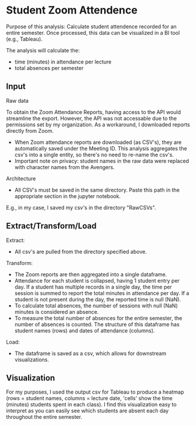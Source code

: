 # Student Zoom Attendence

Purpose of this analysis: Calculate student attendence recorded for an entire semester. Once processed, this data can be visualized in a BI tool (e.g., Tableau).

The analysis will calculate the:
* time (minutes) in attendance per lecture
* total absences per semester


## Input
Raw data

To obtain the Zoom Attendance Reports, having access to the API would streamline the export. However, the API was not accessable due to the permissions set by my organization. As a workaround, I downloaded reports directly from Zoom. 

* When Zoom attendance reports are downloaded (as CSV's), they are automatically saved under the Meeting ID. This analysis aggregates the csv's into a single entity, so there's no need to re-name the csv's.
* Important note on privacy: student names in the raw data were replaced with character names from the Avengers. 

Architecture 

* All CSV's must be saved in the same directory. Paste this path in the appropriate section in the jupyter notebook.

E.g., in my case, I saved my csv's in the directory "RawCSVs". 

## Extract/Transform/Load
Extract: 
* All csv's are pulled from the directory specified above.
  
Transform:
* The Zoom reports are then aggregated into a single dataframe.
* Attendance for each student is collapsed, having 1 student entry per day. If a student has multiple records in a single day, the time per session is summed to report the total minutes in attendance per day. If a student is not present during the day, the reported time is null (NaN). 
* To calculate total absences, the number of sessions with null (NaN) minutes is considered an absence.
* To measure the total number of absences for the entire semester, the number of absences is counted. The structure of this dataframe has student names (rows) and dates of attendance (columns). 

Load:
* The dataframe is saved as a csv, which allows for downstream visualizations.

## Visualization
For my purposes, I used the output csv for Tableau to produce a heatmap (rows = student names, columns = lecture date, 'cells' show the time (minutes) students spent in each class).
I find this visualization easy to interpret as you can easily see which students are absent each day throughout the entire semester.

